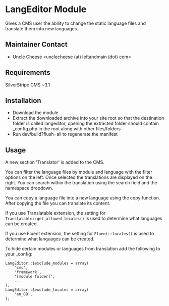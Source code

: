 # LangEditor Module
Gives a CMS user the ability to change the static language files and translate them into new languages.

## Maintainer Contact

 * Uncle Cheese
   <unclecheese (at) leftandmain (dot) com>

## Requirements

SilverStripe CMS ~3.1

## Installation
* Download the module
* Extract the downloaded archive into your site root so that the destination folder is called langeditor, opening the extracted folder should contain _config.php in the root along with other files/folders
* Run dev/build?flush=all to regenerate the manifest

## Usage
A new section 'Translator' is added to the CMS. 

You can filter the language files by module and language with the filter options on the left. Once selected the translations are displayed on the right. You can search within the translation using the search field and the namespace dropdown.

You can copy a language file into a new language using the copy function. After copying the file you can translate its content.

If you use Translatable extension, the setting for `Translatable::get_allowed_locales()` is used to determine what languages can be created.

If you use Fluent extension, the setting for `Fluent::locales()` is used to determine what languages can be created.

To hide certain modules or languages from translation add the following to your _config:

```
LangEditor::$exclude_modules = array(
	'cms',
	'framework',
	'[module folder]',
	...
);
LangEditor::$exclude_locales = array(
	'en_GB',
);
```

